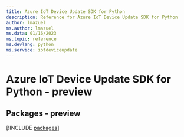 ```yaml
---
title: Azure IoT Device Update SDK for Python
description: Reference for Azure IoT Device Update SDK for Python
author: lmazuel
ms.author: lmazuel
ms.data: 01/16/2023
ms.topic: reference
ms.devlang: python
ms.service: iotdeviceupdate
---
```

# Azure IoT Device Update SDK for Python - preview
## Packages - preview
[!INCLUDE [packages](iot-device-update-index.md)]
